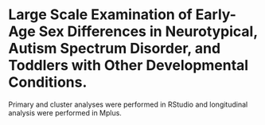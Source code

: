 # Large Scale Examination of Early-Age Sex Differences in Neurotypical, Autism Spectrum Disorder, and Toddlers with Other Developmental Conditions.

Primary and cluster analyses were performed in RStudio and longitudinal analysis were performed in Mplus.

